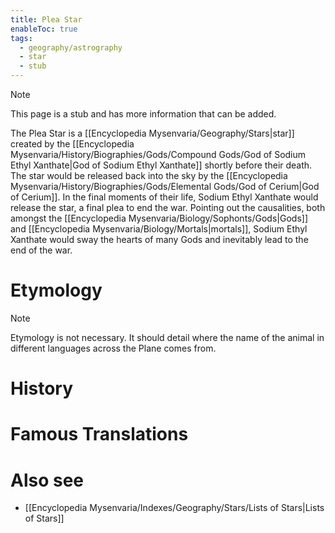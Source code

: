 ```yaml
---
title: Plea Star
enableToc: true
tags:
  - geography/astrography
  - star
  - stub
---
```


> [!note]
> This page is a stub and has more information that can be added.

The Plea Star is a [[Encyclopedia Mysenvaria/Geography/Stars|star]] created by the [[Encyclopedia Mysenvaria/History/Biographies/Gods/Compound Gods/God of Sodium Ethyl Xanthate|God of Sodium Ethyl Xanthate]] shortly before their death. The star would be released back into the sky by the [[Encyclopedia Mysenvaria/History/Biographies/Gods/Elemental Gods/God of Cerium|God of Cerium]]. In the final moments of their life, Sodium Ethyl Xanthate would release the star, a final plea to end the war. Pointing out the causalities, both amongst the [[Encyclopedia Mysenvaria/Biology/Sophonts/Gods|Gods]] and [[Encyclopedia Mysenvaria/Biology/Mortals|mortals]], Sodium Ethyl Xanthate would sway the hearts of many Gods and inevitably lead to the end of the war.
# Etymology

> [!note]
> Etymology is not necessary. It should detail where the name of the animal in different languages across the Plane comes from.
# History

# Famous Translations

# Also see
- [[Encyclopedia Mysenvaria/Indexes/Geography/Stars/Lists of Stars|Lists of Stars]]

